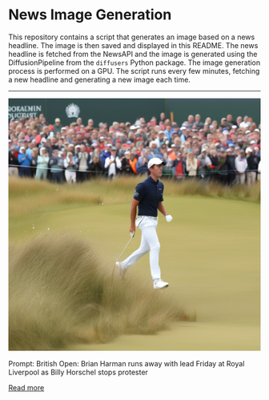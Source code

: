 # News Image Generation
This repository contains a script that generates an image based on a news headline. The image is then saved and displayed in this README.
The news headline is fetched from the NewsAPI and the image is generated using the DiffusionPipeline from the `diffusers` Python package. The image generation process is performed on a GPU.
The script runs every few minutes, fetching a new headline and generating a new image each time.

---

![Generated Image](image.png)

Prompt: British Open: Brian Harman runs away with lead Friday at Royal Liverpool as Billy Horschel stops protester

[Read more](https://sports.yahoo.com/british-open-brian-harman-runs-away-with-lead-friday-at-royal-liverpool-as-billy-horschel-stops-protester-165743223.html)